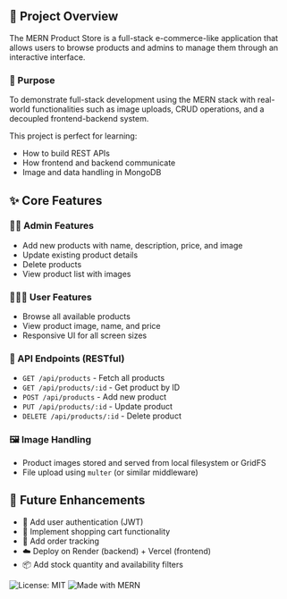 ## 🧾 Project Overview

The MERN Product Store is a full-stack e-commerce-like application that allows users to browse products and admins to manage them through an interactive interface.

### 🧠 Purpose
To demonstrate full-stack development using the MERN stack with real-world functionalities such as image uploads, CRUD operations, and a decoupled frontend-backend system.

This project is perfect for learning:
- How to build REST APIs
- How frontend and backend communicate
- Image and data handling in MongoDB

## ✨ Core Features

### 🧑‍💻 Admin Features
- Add new products with name, description, price, and image
- Update existing product details
- Delete products
- View product list with images

### 🧑‍🤝‍🧑 User Features
- Browse all available products
- View product image, name, and price
- Responsive UI for all screen sizes

### 🔗 API Endpoints (RESTful)
- `GET /api/products` - Fetch all products
- `GET /api/products/:id` - Get product by ID
- `POST /api/products` - Add new product
- `PUT /api/products/:id` - Update product
- `DELETE /api/products/:id` - Delete product

### 🖼️ Image Handling
- Product images stored and served from local filesystem or GridFS
- File upload using `multer` (or similar middleware)

## 🔮 Future Enhancements

- 🔐 Add user authentication (JWT)
- 🛒 Implement shopping cart functionality
- 🧾 Add order tracking
- ☁️ Deploy on Render (backend) + Vercel (frontend)
- 📦 Add stock quantity and availability filters

![License: MIT](https://img.shields.io/badge/License-MIT-green.svg)
![Made with MERN](https://img.shields.io/badge/MERN-FullStack-blue)
